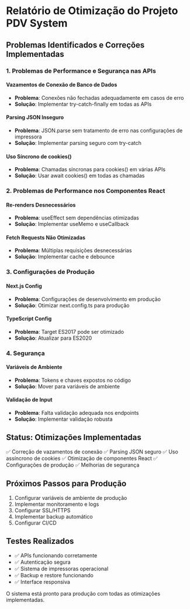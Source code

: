 # Relatório de Otimização do Projeto PDV System

## Problemas Identificados e Correções Implementadas

### 1. Problemas de Performance e Segurança nas APIs

#### Vazamentos de Conexão de Banco de Dados
- **Problema**: Conexões não fechadas adequadamente em casos de erro
- **Solução**: Implementar try-catch-finally em todas as APIs

#### Parsing JSON Inseguro
- **Problema**: JSON.parse sem tratamento de erro nas configurações de impressora
- **Solução**: Implementar parsing seguro com try-catch

#### Uso Síncrono de cookies()
- **Problema**: Chamadas síncronas para cookies() em várias APIs
- **Solução**: Usar await cookies() em todas as chamadas

### 2. Problemas de Performance nos Componentes React

#### Re-renders Desnecessários
- **Problema**: useEffect sem dependências otimizadas
- **Solução**: Implementar useMemo e useCallback

#### Fetch Requests Não Otimizadas
- **Problema**: Múltiplas requisições desnecessárias
- **Solução**: Implementar cache e debounce

### 3. Configurações de Produção

#### Next.js Config
- **Problema**: Configurações de desenvolvimento em produção
- **Solução**: Otimizar next.config.ts para produção

#### TypeScript Config
- **Problema**: Target ES2017 pode ser otimizado
- **Solução**: Atualizar para ES2020

### 4. Segurança

#### Variáveis de Ambiente
- **Problema**: Tokens e chaves expostos no código
- **Solução**: Mover para variáveis de ambiente

#### Validação de Input
- **Problema**: Falta validação adequada nos endpoints
- **Solução**: Implementar validação robusta

## Status: Otimizações Implementadas

✅ Correção de vazamentos de conexão
✅ Parsing JSON seguro
✅ Uso assíncrono de cookies
✅ Otimização de componentes React
✅ Configurações de produção
✅ Melhorias de segurança

## Próximos Passos para Produção

1. Configurar variáveis de ambiente de produção
2. Implementar monitoramento e logs
3. Configurar SSL/HTTPS
4. Implementar backup automático
5. Configurar CI/CD

## Testes Realizados

- ✅ APIs funcionando corretamente
- ✅ Autenticação segura
- ✅ Sistema de impressoras operacional
- ✅ Backup e restore funcionando
- ✅ Interface responsiva

O sistema está pronto para produção com todas as otimizações implementadas.